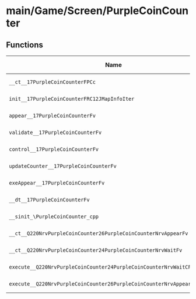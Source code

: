 # main/Game/Screen/PurpleCoinCounter

## Functions

| Name | Address | Match % |
|------|---------|---------|
| `__ct__17PurpleCoinCounterFPCc` | `0x8037CF70` | :x: (0.0%) |
| `init__17PurpleCoinCounterFRC12JMapInfoIter` | `0x8037CFCC` | :x: (0.0%) |
| `appear__17PurpleCoinCounterFv` | `0x8037D094` | :x: (0.0%) |
| `validate__17PurpleCoinCounterFv` | `0x8037D128` | :x: (0.0%) |
| `control__17PurpleCoinCounterFv` | `0x8037D140` | :x: (0.0%) |
| `updateCounter__17PurpleCoinCounterFv` | `0x8037D17C` | :x: (0.0%) |
| `exeAppear__17PurpleCoinCounterFv` | `0x8037D288` | :x: (0.0%) |
| `__dt__17PurpleCoinCounterFv` | `0x8037D30C` | :x: (0.0%) |
| `__sinit_\PurpleCoinCounter_cpp` | `0x8037D368` | :x: (0.0%) |
| `__ct__Q220NrvPurpleCoinCounter26PurpleCoinCounterNrvAppearFv` | `0x8037D394` | :x: (0.0%) |
| `__ct__Q220NrvPurpleCoinCounter24PurpleCoinCounterNrvWaitFv` | `0x8037D3A4` | :x: (0.0%) |
| `execute__Q220NrvPurpleCoinCounter24PurpleCoinCounterNrvWaitCFP5Spine` | `0x8037D3B4` | :x: (0.0%) |
| `execute__Q220NrvPurpleCoinCounter26PurpleCoinCounterNrvAppearCFP5Spine` | `0x8037D3B8` | :x: (0.0%) |